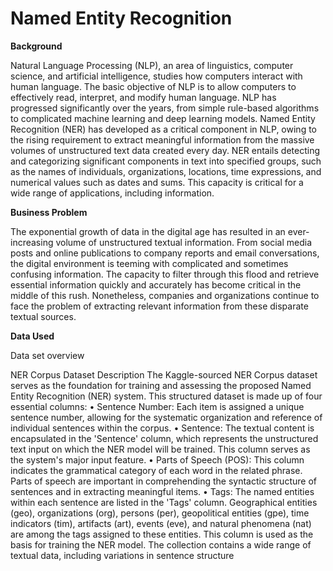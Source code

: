 # Named Entity Recognition

**Background**

Natural Language Processing (NLP), an area of linguistics, computer science, and artificial intelligence, studies how computers interact with human language. The basic objective of NLP is to allow computers to effectively read, interpret, and modify human language. NLP has progressed significantly over the years, from simple rule-based algorithms to complicated machine learning and deep learning models.
Named Entity Recognition (NER) has developed as a critical component in NLP, owing to the rising requirement to extract meaningful information from the massive volumes of unstructured text data created every day. NER entails detecting and categorizing significant components in text into specified groups, such as the names of individuals, organizations, locations, time expressions, and numerical values such as dates and sums. This capacity is critical for a wide range of applications, including information.

**Business Problem**

The exponential growth of data in the digital age has resulted in an ever-increasing volume of unstructured textual information. From social media posts and online publications to company reports and email conversations, the digital environment is teeming with complicated and sometimes confusing information. The capacity to filter through this flood and retrieve essential information quickly and accurately has become critical in the middle of this rush. Nonetheless, companies and organizations continue to face the problem of extracting relevant information from these disparate textual sources.


**Data Used**

Data set overview

NER Corpus Dataset Description
The Kaggle-sourced NER Corpus dataset serves as the foundation for training and assessing the proposed Named Entity Recognition (NER) system. This structured dataset is made up of four essential columns:
•
Sentence Number: Each item is assigned a unique sentence number, allowing for the systematic organization and reference of individual sentences within the corpus.
•
Sentence: The textual content is encapsulated in the 'Sentence' column, which represents the unstructured text input on which the NER model will be trained. This column serves as the system's major input feature.
•
Parts of Speech (POS): This column indicates the grammatical category of each word in the related phrase. Parts of speech are important in comprehending the syntactic structure of sentences and in extracting meaningful items.
•
Tags: The named entities within each sentence are listed in the 'Tags' column. Geographical entities (geo), organizations (org), persons (per), geopolitical entities (gpe), time indicators (tim), artifacts (art), events (eve), and natural phenomena (nat) are among the tags assigned to these entities. This column is used as the basis for training the NER model.
The collection contains a wide range of textual data, including variations in sentence structure
